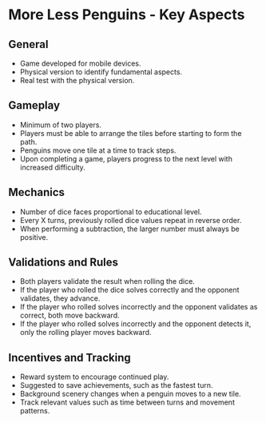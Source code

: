 # More Less Penguins - Key Aspects

## General
- Game developed for mobile devices.
- Physical version to identify fundamental aspects.
- Real test with the physical version.

## Gameplay
- Minimum of two players.
- Players must be able to arrange the tiles before starting to form the path.
- Penguins move one tile at a time to track steps.
- Upon completing a game, players progress to the next level with increased difficulty.

## Mechanics
- Number of dice faces proportional to educational level.
- Every X turns, previously rolled dice values repeat in reverse order.
- When performing a subtraction, the larger number must always be positive.

## Validations and Rules
- Both players validate the result when rolling the dice.
- If the player who rolled the dice solves correctly and the opponent validates, they advance.
- If the player who rolled solves incorrectly and the opponent validates as correct, both move backward.
- If the player who rolled solves incorrectly and the opponent detects it, only the rolling player moves backward.

## Incentives and Tracking
- Reward system to encourage continued play.
- Suggested to save achievements, such as the fastest turn.
- Background scenery changes when a penguin moves to a new tile.
- Track relevant values such as time between turns and movement patterns.
